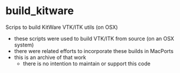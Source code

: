 # build_kitware

Scrips to build KitWare VTK/ITK utils (on OSX)

- these scripts were used to build VTK/ITK from source (on an OSX system)
- there were related efforts to incorporate these builds in MacPorts
- this is an archive of that work
  - there is no intention to maintain or support this code

